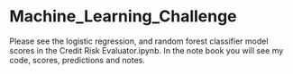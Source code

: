 # Machine_Learning_Challenge

Please see the logistic regression, and random forest classifier model scores in the Credit Risk Evaluator.ipynb. In the note book you will see my code, scores, predictions and notes.
